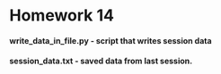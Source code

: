# Homework 14

#### write_data_in_file.py - script that writes session data 
#### session_data.txt - saved data from last session.